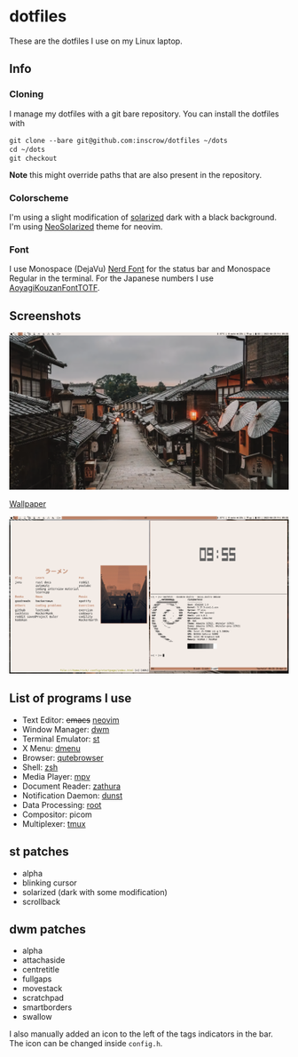 # dotfiles

These are the dotfiles I use on my Linux laptop.

## Info

### Cloning

I manage my dotfiles with a git bare repository.  You can install the dotfiles
with

```
git clone --bare git@github.com:inscrow/dotfiles ~/dots
cd ~/dots
git checkout
```

**Note** this might override paths that are also present in the repository.

### Colorscheme

I'm using a slight modification of
[solarized](https://ethanschoonover.com/solarized/) dark with a black
background.  I'm using
[NeoSolarized](https://github.com/overcache/NeoSolarized) theme for neovim.

### Font

I use Monospace (DejaVu) [Nerd Font](https://www.nerdfonts.com/) for the status
bar and Monospace Regular in the terminal.  For the Japanese numbers I use
[AoyagiKouzanFontTOTF](https://opentype.jp/aoyagikouzanfontt.htm).

## Screenshots

![](/docs/screenshots/no-windows.png)

[Wallpaper](https://github.com/Haruno19/Haruno19/blob/main/configs/Wallpapers/kyoto%20streets.png)

![](/docs/screenshots/neofetch.png)

## List of programs I use

* Text Editor: ~~emacs~~ [neovim](https://github.com/neovim/neovim/)
* Window Manager: [dwm](https://dwm.suckless.org/)
* Terminal Emulator: [st](https://st.suckless.org/)
* X Menu: [dmenu](https://tools.suckless.org/dmenu/)
* Browser: [qutebrowser](https://qutebrowser.org/)
* Shell: [zsh](https://www.zsh.org/)
* Media Player: [mpv](https://mpv.io/)
* Document Reader: [zathura](https://pwmt.org/projects/zathura/)
* Notification Daemon: [dunst](https://dunst-project.org/)
* Data Processing: [root](https://root.cern.ch/)
* Compositor: picom
* Multiplexer: [tmux](https://github.com/tmux/tmux)

## st patches

* alpha
* blinking cursor
* solarized (dark with some modification)
* scrollback

## dwm patches

* alpha
* attachaside
* centretitle
* fullgaps
* movestack
* scratchpad
* smartborders
* swallow

I also manually added an icon to the left of the tags indicators in the bar.
The icon can be changed inside `config.h`.
